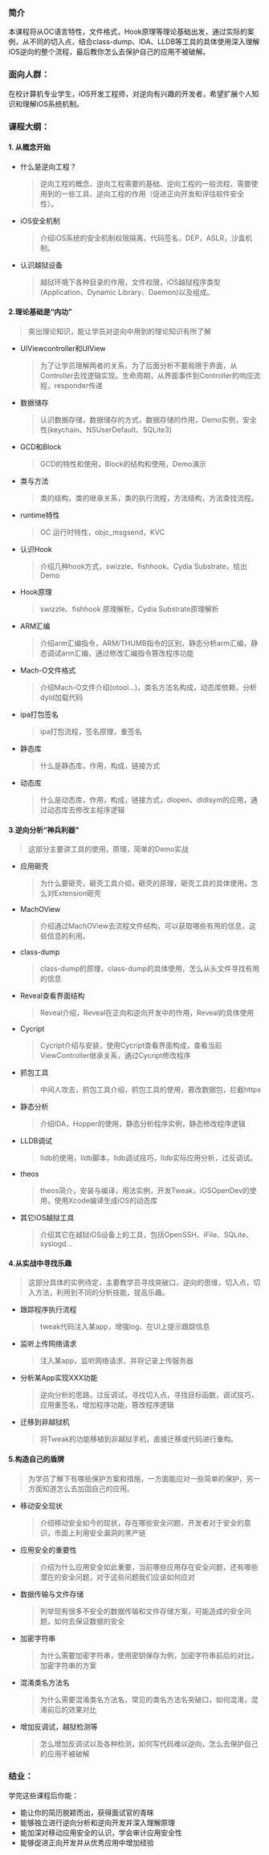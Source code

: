### 简介
本课程将从OC语言特性，文件格式，Hook原理等理论基础出发，通过实际的案例，从不同的切入点，结合class-dump、IDA、LLDB等工具的具体使用深入理解iOS逆向的整个流程，最后教你怎么去保护自己的应用不被破解。

### 面向人群：
在校计算机专业学生，iOS开发工程师，对逆向有兴趣的开发者，希望扩展个人知识和理解iOS系统机制。

### 课程大纲：
#### 1. 从概念开始

* 什么是逆向工程？

	>逆向工程的概念、逆向工程需要的基础、逆向工程的一般流程、需要使用到的一些工具、逆向工程的作用（促进正向开发和评估软件安全性）。

* iOS安全机制

	>介绍iOS系统的安全机制权限隔离，代码签名，DEP，ASLR，沙盒机制。
	
* 认识越狱设备

	>越狱环境下各种目录的作用，文件权限，iOS越狱程序类型(Application、Dynamic Library、Daemon)以及组成。

#### 2.理论基础是“内功”
>突出理论知识，能让学员对逆向中用到的理论知识有所了解

* UIViewcontroller和UIView

	>为了让学员理解两者的关系，为了后面分析不要局限于界面，从Controller去找逻辑实现。生命周期，从界面事件到Controller的响应流程，responder传递
	
* 数据储存

	>认识数据存储，数据储存的方式，数据存储的作用，Demo实例，安全性(keychain、NSUserDefault、SQLite3)

* GCD和Block

	>GCD的特性和使用，Block的结构和使用，Demo演示

* 类与方法

	>类的结构，类的继承关系，类的执行流程，方法结构，方法查找流程。

* runtime特性

	>OC 运行时特性，objc_msgsend，KVC

* 认识Hook

	>介绍几种hook方式，swizzle、fishhook、Cydia Substrate，给出Demo

* Hook原理
	
	>swizzle、fishhook 原理解析，Cydia Substrate原理解析
	
* ARM汇编

	>介绍arm汇编指令，ARM/THUMB指令的区别，静态分析arm汇编，静态调试arm汇编，通过修改汇编指令篡改程序功能
	
* Mach-O文件格式
	
	>介绍Mach-O文件介绍(otool...)，类名方法名构成，动态库依赖，分析dyld加载代码
	
* ipa打包签名

	>ipa打包流程，签名原理，重签名

* 静态库

	>什么是静态库，作用，构成，链接方式
	
* 动态库

	>什么是动态库，作用，构成，链接方式，dlopen、dldlsym的应用，通过动态库去修改主程序逻辑

#### 3.逆向分析“神兵利器”
>这部分主要讲工具的使用，原理，简单的Demo实战

* 应用砸壳

	>为什么要砸壳，砸壳工具介绍，砸壳的原理，砸壳工具的具体使用，怎么对Extension砸壳

* MachOView

 	>介绍通过MachOView去流程文件结构，可以获取哪些有用的信息，这些信息的利用。
 	
* class-dump
	
	>class-dump的原理，class-dump的具体使用，怎么从头文件寻找有用的信息
	
* Reveal查看界面结构
	
	>Reveal介绍，Reveal在正向和逆向开发中的作用，Reveal的具体使用
	
* Cycript

	>Cycript介绍与安装，使用Cycript查看界面构成，查看当前ViewController继承关系，通过Cycript修改程序

* 抓包工具

	>中间人攻击，抓包工具介绍，抓包工具的使用，篡改数据包，拦截https

* 静态分析

	>介绍IDA，Hopper的使用，静态分析程序实例，静态修改程序逻辑
	
* LLDB调试

	>lldb的使用，lldb脚本，lldb调试技巧，lldb实际应用分析，过反调试。
	
* theos

	>theos简介，安装与编译，用法实例，开发Tweak，iOSOpenDev的使用，使用Xcode编译生成iOS的动态库
	
* 其它iOS越狱工具

	>介绍其它在越狱iOS设备上的工具，包括OpenSSH、iFile、SQLite、syslogd...

#### 4.从实战中寻找乐趣
>这部分具体的实例待定，主要教学员寻找突破口，逆向的思维，切入点，切入方法，利用到不同的分析技能，提高乐趣。


* 跟踪程序执行流程
	>tweak代码注入某app，增强log、在UI上提示跟踪信息
	
* 监听上传网络请求

	>注入某app，监听网络请求、并将记录上传服务器

* 分析某App实现XXX功能

	>逆向分析的思路，过反调试，寻找切入点，寻找目标函数，调试技巧，应用重签名，增加程序功能，篡改程序逻辑

* 迁移到非越狱机

	>将Tweak的功能移植到非越狱手机，直接迁移或代码进行重构。 

#### 5.构造自己的盾牌
>为学员了解下有哪些保护方案和措施，一方面能应对一些简单的保护，另一方面知道怎么去加固自己的应用。

* 移动安全现状

	>介绍移动安全如今的现状，存在哪些安全问题，开发者对于安全的意识，市面上利用安全漏洞的黑产链
	
* 应用安全的重要性

	>介绍为什么应用安全如此重要，当前哪些应用存在安全问题，还有哪些潜在的安全问题，对于这些问题我们应该如何应对

* 数据传输与文件存储

	>列举现有很多不安全的数据传输和文件存储方案，可能造成的安全问题，如何去保证数据的安全
	
* 加密字符串

	>为什么需要加密字符串，使用密钥保存为例，加密字符串前后的对比，加密字符串的方案
	
* 混淆类名方法名
	>为什么需要混淆类名方法名，常见的类名方法名突破口，如何混淆，混淆前后的效果对比
	
* 增加反调试，越狱检测等

	>怎么增加反调试以及各种检测，如何写代码难以逆向，怎么去保护自己的应用不被破解

### 结业：
学完这些课程后你能：

* 能让你的简历脱颖而出，获得面试官的青睐
* 能够独立进行逆向分析和逆向开发并深入理解原理
* 能加深对移动应用安全的认识，学会审计应用安全性
* 能够促进正向开发并从优秀应用中增加经验